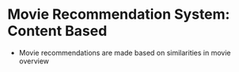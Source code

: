 # Movie Recommendation System: Content Based

- Movie recommendations are made based on similarities in movie overview